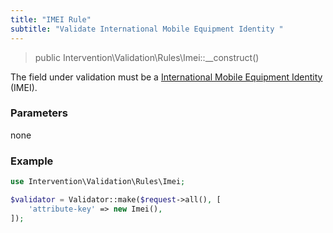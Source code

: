 ```yaml
---
title: "IMEI Rule"
subtitle: "Validate International Mobile Equipment Identity "
---
```


> public Intervention\Validation\Rules\Imei::__construct()

The field under validation must be a [International Mobile Equipment Identity](https://en.wikipedia.org/wiki/International_Mobile_Equipment_Identity) (IMEI).

### Parameters

none

### Example

```php
use Intervention\Validation\Rules\Imei;

$validator = Validator::make($request->all(), [
    'attribute-key' => new Imei(),
]);
```
